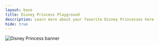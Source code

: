 ```yaml
---
layout: base
title: Disney Princess Playground
description: Learn more about your favorite Disney Princesses here
hide: true
---
```

![Disney Princess banner]({{site.baseurl}}/images/princesses.jpg)